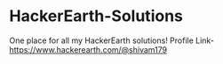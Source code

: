 # HackerEarth-Solutions
One place for all my HackerEarth solutions!
Profile Link-
https://www.hackerearth.com/@shivam179
